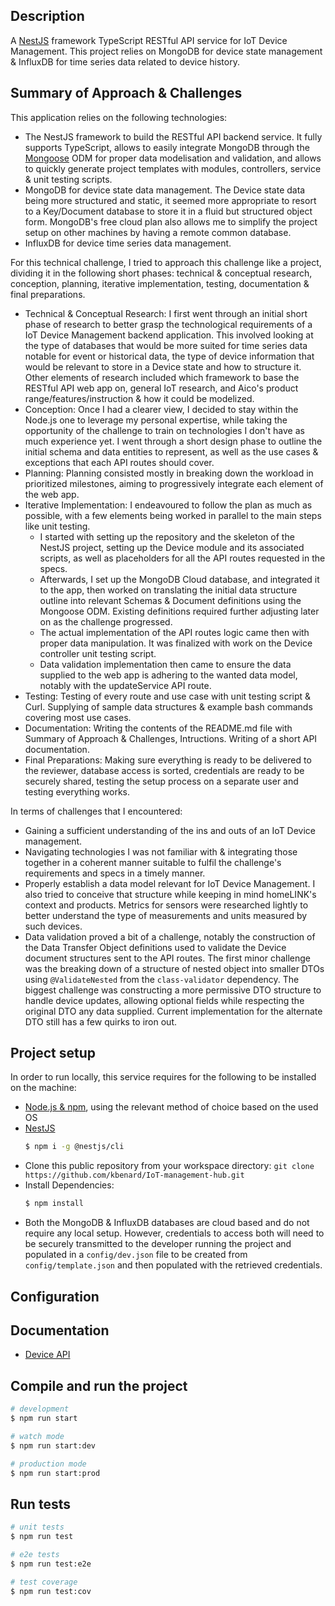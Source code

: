 ## Description

A [NestJS](https://github.com/nestjs/nest) framework TypeScript RESTful API service for IoT Device Management. This project relies on MongoDB for device state management & InfluxDB for time series data related to device history.

## Summary of Approach & Challenges

This application relies on the following technologies:
- The NestJS framework to build the RESTful API backend service. It fully supports TypeScript, allows to easily integrate MongoDB through the [Mongoose](https://mongoosejs.com/) ODM for proper data modelisation and validation, and allows to quickly generate project templates with modules, controllers, service & unit testing scripts.
- MongoDB for device state data management. The Device state data being more structured and static, it seemed more appropriate to resort to a Key/Document database to store it in a fluid but structured object form. MongoDB's free cloud plan also allows me to simplify the project setup on other machines by having a remote common database.
- InfluxDB for device time series data management.

For this technical challenge, I tried to approach this challenge like a project, dividing it in the following short phases: technical & conceptual research, conception, planning, iterative implementation, testing, documentation & final preparations.
- Technical & Conceptual Research: I first went through an initial short phase of research to better grasp the technological requirements of a IoT Device Management backend application. This involved looking at the type of databases that would be more suited for time series data notable for event or historical data, the type of device information that would be relevant to store in a Device state and how to structure it. Other elements of research included which framework to base the RESTful API web app on, general IoT research, and Aico's product range/features/instruction & how it could be modelized.
- Conception: Once I had a clearer view, I decided to stay within the Node.js one to leverage my personal expertise, while taking the opportunity of the challenge to train on technologies I don't have as much experience yet. I went through a short design phase to outline the initial schema and data entities to represent, as well as the use cases & exceptions that each API routes should cover.
- Planning: Planning consisted mostly in breaking down the workload in prioritized milestones, aiming to progressively integrate each element of the web app. 
- Iterative Implementation: I endeavoured to follow the plan as much as possible, with a few elements being worked in parallel to the main steps like unit testing. 
  - I started with setting up the repository and the skeleton of the NestJS project, setting up the Device module and its associated scripts, as well as placeholders for all the API routes requested in the specs.
  - Afterwards, I set up the MongoDB Cloud database, and integrated it to the app, then worked on translating the initial data structure outline into relevant Schemas & Document definitions using the Mongoose ODM. Existing definitions required further adjusting later on as the challenge progressed.
  - The actual implementation of the API routes logic came then with proper data manipulation. It was finalized with work on the Device controller unit testing script.
  - Data validation implementation then came to ensure the data supplied to the web app is adhering to the wanted data model, notably with the updateService API route.
- Testing: Testing of every route and use case with unit testing script & Curl. Supplying of sample data structures & example bash commands covering most use cases.
- Documentation: Writing the contents of the README.md file with Summary of Approach & Challenges, Intructions. Writing of a short API documentation.
- Final Preparations: Making sure everything is ready to be delivered to the reviewer, database access is sorted, credentials are ready to be securely shared, testing the setup process on a separate user and testing everything works.

In terms of challenges that I encountered:
- Gaining a sufficient understanding of the ins and outs of an IoT Device management.
- Navigating technologies I was not familiar with & integrating those together in a coherent manner suitable to fulfil the challenge's requirements and specs in a timely manner.
- Properly establish a data model relevant for IoT Device Management. I also tried to conceive that structure while keeping in mind homeLINK's context and products. Metrics for sensors were researched lightly to better understand the type of measurements and units measured by such devices.
- Data validation proved a bit of a challenge, notably the construction of the Data Transfer Object definitions used to validate the Device document structures sent to the API routes. The first minor challenge was the breaking down of a structure of nested object into smaller DTOs using `@ValidateNested` from the `class-validator` dependency. The biggest challenge was constructing a more permissive DTO structure to handle device updates, allowing optional fields while respecting the original DTO any data supplied. Current implementation for the alternate DTO still has a few quirks to iron out.

## Project setup

In order to run locally, this service requires for the following to be installed on the machine:
  - [Node.js & npm](https://docs.npmjs.com/downloading-and-installing-node-js-and-npm), using the relevant method of choice based on the used OS
  - [NestJS](https://docs.nestjs.com/first-steps) 
      ```bash
      $ npm i -g @nestjs/cli
      ```
  - Clone this public repository from your workspace directory: `git clone https://github.com/kbenard/IoT-management-hub.git`
  - Install Dependencies: 
    ```bash
    $ npm install
    ```
  - Both the MongoDB & InfluxDB databases are cloud based and do not require any local setup. However, credentials to access both will need to be securely transmitted to the developer running the project and populated in a `config/dev.json` file to be created from `config/template.json` and then populated with the retrieved credentials.


## Configuration

## Documentation
- [Device API](documentation/Device/index.md)

## Compile and run the project

```bash
# development
$ npm run start

# watch mode
$ npm run start:dev

# production mode
$ npm run start:prod
```

## Run tests

```bash
# unit tests
$ npm run test

# e2e tests
$ npm run test:e2e

# test coverage
$ npm run test:cov
```
